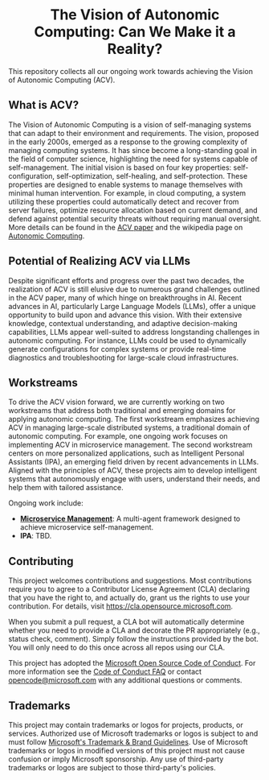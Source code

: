 <h1 align="center">
    <b>The Vision of Autonomic Computing:</b>
    <b>Can We Make it a Reality?</b>
</h1>

This repository collects all our ongoing work towards achieving the Vision of Autonomic Computing (ACV).

## What is ACV?

The Vision of Autonomic Computing is a vision of self-managing systems that can adapt to their environment and requirements. The vision, proposed in the early 2000s, emerged as a response to the growing complexity of managing computing systems. It has since become a long-standing goal in the field of computer science, highlighting the need for systems capable of self-management. The initial vision is based on four key properties: self-configuration, self-optimization, self-healing, and self-protection. These properties are designed to enable systems to manage themselves with minimal human intervention. For example, in cloud computing, a system utilizing these properties could automatically detect and recover from server failures, optimize resource allocation based on current demand, and defend against potential security threats without requiring manual oversight. More details can be found in the [ACV paper](https://ieeexplore.ieee.org/document/1160055) and the wikipedia page on [Autonomic Computing](https://en.wikipedia.org/wiki/Autonomic_computing).

## Potential of Realizing ACV via LLMs

 Despite significant efforts and progress over the past two decades, the realization of ACV is still elusive due to numerous grand challenges outlined in the ACV paper, many of which hinge on breakthroughs in AI. Recent advances in AI, particularly Large Language Models (LLMs), offer a unique opportunity to build upon and advance this vision. With their extensive knowledge, contextual understanding, and adaptive decision-making capabilities, LLMs appear well-suited to address longstanding challenges in autonomic computing. For instance, LLMs could be used to dynamically generate configurations for complex systems or provide real-time diagnostics and troubleshooting for large-scale cloud infrastructures.

## Workstreams
To drive the ACV vision forward, we are currently working on two workstreams that address both traditional and emerging domains for applying autonomic computing. The first workstream emphasizes achieving ACV in managing large-scale distributed systems, a traditional domain of autonomic computing. For example, one ongoing work focuses on implementing ACV in microservice management. The second workstream centers on more personalized applications, such as Intelligent Personal Assistants (IPA), an emerging field driven by recent advancements in LLMs. Aligned with the principles of ACV, these projects aim to develop intelligent systems that autonomously engage with users, understand their needs, and help them with tailored assistance.

Ongoing work include:
- [**Microservice Management**](service_maintenance/microservice_management/ACV-LLM-paper/README.md): A multi-agent framework designed to achieve microservice self-management.
- **IPA**: TBD.

## Contributing

This project welcomes contributions and suggestions.  Most contributions require you to agree to a
Contributor License Agreement (CLA) declaring that you have the right to, and actually do, grant us
the rights to use your contribution. For details, visit https://cla.opensource.microsoft.com.

When you submit a pull request, a CLA bot will automatically determine whether you need to provide
a CLA and decorate the PR appropriately (e.g., status check, comment). Simply follow the instructions
provided by the bot. You will only need to do this once across all repos using our CLA.

This project has adopted the [Microsoft Open Source Code of Conduct](https://opensource.microsoft.com/codeofconduct/).
For more information see the [Code of Conduct FAQ](https://opensource.microsoft.com/codeofconduct/faq/) or
contact [opencode@microsoft.com](mailto:opencode@microsoft.com) with any additional questions or comments.

## Trademarks

This project may contain trademarks or logos for projects, products, or services. Authorized use of Microsoft trademarks or logos is subject to and must follow [Microsoft's Trademark & Brand Guidelines](https://www.microsoft.com/en-us/legal/intellectualproperty/trademarks/usage/general).
Use of Microsoft trademarks or logos in modified versions of this project must not cause confusion or imply Microsoft sponsorship.
Any use of third-party trademarks or logos are subject to those third-party's policies.
